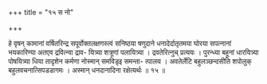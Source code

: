 +++
title = "१५ स नो"

+++

हे वृषन् कामानां वर्षितरिन्द्र सपूर्वोक्तलक्षणस्त्वं सनिष्ठया षणुदाने धनादेर्दातृतमया घोरया सपत्नानां भयकारिण्या अतएव द्रवित्न्वा द्राव- यित्र्या शत्रूणां पलायित्र्या । द्रवतेरित्नुच् प्रत्ययः । पुरन्ध्या बहूनां धारयित्र्या पोषयित्र्या धिया तादृशेन कर्मणा नोस्मान् समविडृइ समन्ता- त्पालय । अवतेर्लेटि बहुलञ्छन्दसीति शपोलुक् बहुलवचनात्सिपडडागमः । अस्मान् धनदानादिना रक्षेत्यर्थः ॥ १५ ॥